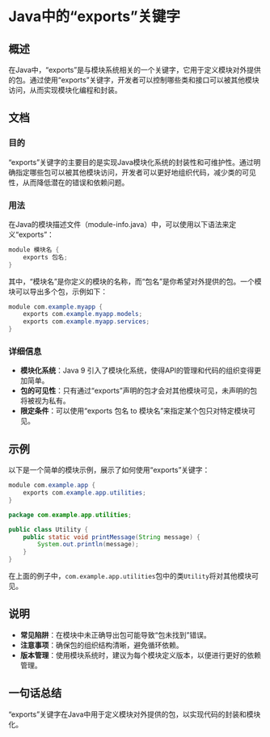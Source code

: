 <!--
Meta Description: # Java中的“exports”关键字 ## 概述 在Java中，“exports”是与模块系统相关的一个关键字，它用于定义模块对外提供的包。通过使用“exports”关键字，开发者可以控制哪些类和接口可以被其他模块访问，从而实现模块化编程和封装。 ## 文档 ### 目的 “exports”关键...
Meta Keywords: exports, com, example, java, module
-->

# Java中的“exports”关键字

## 概述
在Java中，“exports”是与模块系统相关的一个关键字，它用于定义模块对外提供的包。通过使用“exports”关键字，开发者可以控制哪些类和接口可以被其他模块访问，从而实现模块化编程和封装。

## 文档
### 目的
“exports”关键字的主要目的是实现Java模块化系统的封装性和可维护性。通过明确指定哪些包可以被其他模块访问，开发者可以更好地组织代码，减少类的可见性，从而降低潜在的错误和依赖问题。

### 用法
在Java的模块描述文件（module-info.java）中，可以使用以下语法来定义“exports”：

```java
module 模块名 {
    exports 包名;
}
```

其中，“模块名”是你定义的模块的名称，而“包名”是你希望对外提供的包。一个模块可以导出多个包，示例如下：

```java
module com.example.myapp {
    exports com.example.myapp.models;
    exports com.example.myapp.services;
}
```

### 详细信息
- **模块化系统**：Java 9 引入了模块化系统，使得API的管理和代码的组织变得更加简单。
- **包的可见性**：只有通过“exports”声明的包才会对其他模块可见，未声明的包将被视为私有。
- **限定条件**：可以使用“exports 包名 to 模块名”来指定某个包只对特定模块可见。

## 示例
以下是一个简单的模块示例，展示了如何使用“exports”关键字：

```java
module com.example.app {
    exports com.example.app.utilities;
}

package com.example.app.utilities;

public class Utility {
    public static void printMessage(String message) {
        System.out.println(message);
    }
}
```

在上面的例子中，`com.example.app.utilities`包中的类`Utility`将对其他模块可见。

## 说明
- **常见陷阱**：在模块中未正确导出包可能导致“包未找到”错误。
- **注意事项**：确保包的组织结构清晰，避免循环依赖。
- **版本管理**：使用模块系统时，建议为每个模块定义版本，以便进行更好的依赖管理。

## 一句话总结
“exports”关键字在Java中用于定义模块对外提供的包，以实现代码的封装和模块化。